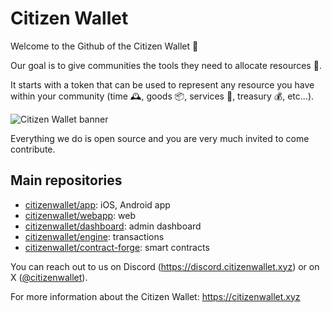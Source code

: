 # Citizen Wallet

Welcome to the Github of the Citizen Wallet 🤗

Our goal is to give communities the tools they need to allocate resources 🌈.

It starts with a token that can be used to represent any resource you have within your community (time 🕰️, goods 📦, services 🤝, treasury 💰, etc...). 

![Citizen Wallet banner](https://github.com/citizenwallet/.github/assets/74358/2d7b214d-7d1c-4042-af18-c8cf9973d3c2)

Everything we do is open source and you are very much invited to come contribute.

## Main repositories
- [citizenwallet/app](https://github.com/citizenwallet/app): iOS, Android app
- [citizenwallet/webapp](https://github.com/citizenwallet/webapp): web
- [citizenwallet/dashboard](https://github.com/citizenwallet/dashboard): admin dashboard
- [citizenwallet/engine](https://github.com/citizenwallet/engine): transactions
- [citizenwallet/contract-forge](https://github.com/citizenwallet/contractforge): smart contracts


You can reach out to us on Discord (https://discord.citizenwallet.xyz) or on X ([@citizenwallet](https://x.com/citizenwallet)).

For more information about the Citizen Wallet: https://citizenwallet.xyz



<!--

**Here are some ideas to get you started:**

🙋‍♀️ A short introduction - what is your organization all about?
🌈 Contribution guidelines - how can the community get involved?
👩‍💻 Useful resources - where can the community find your docs? Is there anything else the community should know?
🍿 Fun facts - what does your team eat for breakfast?
🧙 Remember, you can do mighty things with the power of [Markdown](https://docs.github.com/github/writing-on-github/getting-started-with-writing-and-formatting-on-github/basic-writing-and-formatting-syntax)
-->
